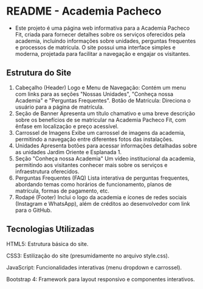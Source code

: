 # README - Academia Pacheco

- Este projeto é uma página web informativa para a Academia Pacheco Fit, criada para fornecer detalhes sobre os serviços oferecidos pela academia, incluindo informações sobre unidades, perguntas frequentes e processos de matrícula. O site possui uma interface simples e moderna, projetada para facilitar a navegação e engajar os visitantes.

## Estrutura do Site
1. Cabeçalho (Header)
Logo e Menu de Navegação: Contém um menu com links para as seções "Nossas Unidades", "Conheça nossa Academia" e "Perguntas Frequentes".
Botão de Matrícula: Direciona o usuário para a página de matrícula.
2. Seção de Banner
Apresenta um título chamativo e uma breve descrição sobre os benefícios de se matricular na Academia Pacheco Fit, com ênfase em localização e preço acessível.
3. Carrossel de Imagens
Exibe um carrossel de imagens da academia, permitindo a navegação entre diferentes fotos das instalações.
4. Unidades
Apresenta botões para acessar informações detalhadas sobre as unidades Jardim Oriente e Esplanada 1.
5. Seção "Conheça nossa Academia"
Um vídeo institucional da academia, permitindo aos visitantes conhecer mais sobre os serviços e infraestrutura oferecidos.
6. Perguntas Frequentes (FAQ)
Lista interativa de perguntas frequentes, abordando temas como horários de funcionamento, planos de matrícula, formas de pagamento, etc.
7. Rodapé (Footer)
Inclui o logo da academia e ícones de redes sociais (Instagram e WhatsApp), além de créditos ao desenvolvedor com link para o GitHub.

## Tecnologias Utilizadas
HTML5: Estrutura básica do site.

CSS3: Estilização do site (presumidamente no arquivo style.css).

JavaScript: Funcionalidades interativas (menu dropdown e 
carrossel).

Bootstrap 4: Framework para layout responsivo e componentes interativos.



